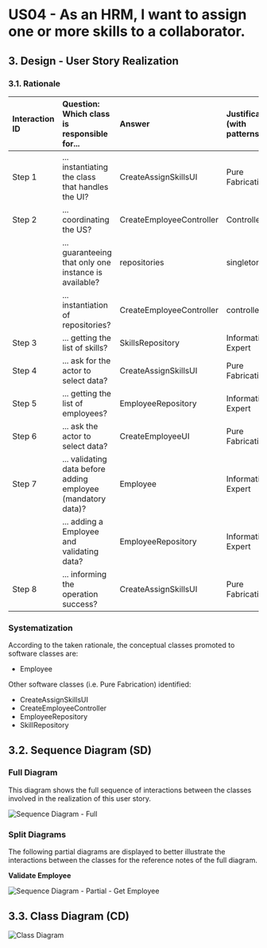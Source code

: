 # US04 - As an HRM, I want to assign one or more skills to a collaborator.

## 3. Design - User Story Realization

### 3.1. Rationale



| Interaction ID | Question: Which class is responsible for...                  | Answer                   | Justification (with patterns) |
|:---------------|:-------------------------------------------------------------|:-------------------------|:------------------------------|
| Step 1         | ... instantiating the class that handles the UI?             | CreateAssignSkillsUI     | Pure Fabrication              |
| Step 2         | ... coordinating the US?                                     | CreateEmployeeController | Controller                    |
|                | ... guaranteeing that only one instance is available?        | repositories             | singleton                     |
|                | ... instantiation of repositories?                           | CreateEmployeeController | controller                    |
| Step 3         | ... getting the list of skills?                              | SkillsRepository         | Information Expert            |
| Step 4         | ... ask for the actor to select data?                        | CreateAssignSkillsUI     | Pure Fabrication              |
| Step 5         | ... getting the list of employees?                           | EmployeeRepository       | Information Expert            |
| Step 6         | ... ask the actor to select data?                            | CreateEmployeeUI         | Pure Fabrication              |
| Step 7         | ... validating data before adding employee (mandatory data)? | Employee                 | Information Expert            |
|                | ... adding a Employee and validating data?                   | EmployeeRepository       | Information Expert            |
| Step 8         | ... informing the operation success?                         | CreateAssignSkillsUI     | Pure Fabrication              |              

### Systematization ##

According to the taken rationale, the conceptual classes promoted to software classes are:

* Employee


Other software classes (i.e. Pure Fabrication) identified:

* CreateAssignSkillsUI
* CreateEmployeeController
* EmployeeRepository
* SkillRepository


## 3.2. Sequence Diagram (SD)

### Full Diagram

This diagram shows the full sequence of interactions between the classes involved in the realization of this user story.

![Sequence Diagram - Full](svg/us01-sequence-diagram-full.svg)

### Split Diagrams

The following partial diagrams are displayed to better illustrate the interactions between the classes for the reference notes of the full diagram.


**Validate Employee**

![Sequence Diagram - Partial - Get Employee](svg/us01-sequence-diagram-partial-validate-skill.svg)

## 3.3. Class Diagram (CD)

![Class Diagram](svg/us01-class-diagram.svg)
